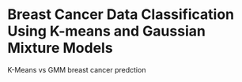 # Breast Cancer Data Classification Using K-means and Gaussian Mixture Models
K-Means vs GMM breast cancer predction

